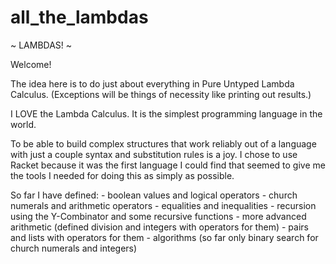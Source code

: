 # all_the_lambdas
~ LAMBDAS! ~

Welcome!

The idea here is to do just about everything in Pure Untyped Lambda Calculus.
(Exceptions will be things of necessity like printing out results.)

I LOVE the Lambda Calculus. It is the simplest programming language in the world.

To be able to build complex structures that work reliably out of a language with just a couple syntax and substitution rules is a joy.
I chose to use Racket because it was the first language I could find that seemed to give me the tools I needed for doing this as simply as possible.

So far I have defined:
	- boolean values and logical operators
	- church numerals and arithmetic operators
	- equalities and inequalities
	- recursion using the Y-Combinator and some recursive functions
	- more advanced arithmetic (defined division and integers with operators for them)
	- pairs and lists with operators for them
	- algorithms (so far only binary search for church numerals and integers)

